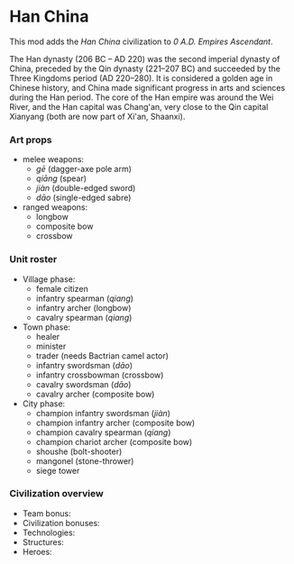 # Han China
This mod adds the *Han China* civilization to *0 A.D. Empires Ascendant*.

The Han dynasty (206 BC – AD 220) was the second imperial dynasty of China, preceded by the Qin dynasty (221–207 BC) and succeeded by the Three Kingdoms period (AD 220–280). It is considered a golden age in Chinese history, and China made significant progress in arts and sciences during the Han period. The core of the Han empire was around the Wei River, and the Han capital was Chang'an, very close to the Qin capital Xianyang (both are now part of Xi'an, Shaanxi).

### Art props
* melee weapons:
  * *gē* (dagger-axe pole arm)
  * *qiāng* (spear)
  * *jiàn* (double-edged sword)
  * *dāo* (single-edged sabre)
* ranged weapons:
  * longbow
  * composite bow
  * crossbow

### Unit roster
* Village phase:
  * female citizen
  * infantry spearman (*qiang*)
  * infantry archer (longbow)
  * cavalry spearman (*qiang*)
* Town phase:
  * healer
  * minister
  * trader (needs Bactrian camel actor)
  * infantry swordsman (*dāo*)
  * infantry crossbowman (crossbow)
  * cavalry swordsman (*dāo*)
  * cavalry archer (composite bow)
* City phase:
  * champion infantry swordsman (*jiàn*)
  * champion infantry archer (composite bow)
  * champion cavalry spearman (*qiang*)
  * champion chariot archer (composite bow)
  * shoushe (bolt-shooter)
  * mangonel (stone-thrower)
  * siege tower
  
### Civilization overview
* Team bonus:
* Civilization bonuses:
* Technologies:
* Structures:
* Heroes:

